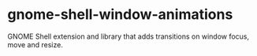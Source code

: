 # gnome-shell-window-animations
GNOME Shell extension and library that adds transitions on window focus, move and resize.
